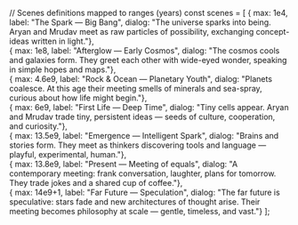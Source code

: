 // Scenes definitions mapped to ranges (years)
    const scenes = [
      { max: 1e4, label: "The Spark — Big Bang", dialog: "The universe sparks into being. Aryan and Mrudav meet as raw particles of possibility, exchanging concept-ideas written in light."},<br>
      { max: 1e8, label: "Afterglow — Early Cosmos", dialog: "The cosmos cools and galaxies form. They greet each other with wide-eyed wonder, speaking in simple hopes and maps."},<br>
      { max: 4.6e9, label: "Rock & Ocean — Planetary Youth", dialog: "Planets coalesce. At this age their meeting smells of minerals and sea-spray, curious about how life might begin."},<br>
      { max: 6e9, label: "First Life — Deep Time", dialog: "Tiny cells appear. Aryan and Mrudav trade tiny, persistent ideas — seeds of culture, cooperation, and curiosity."},<br>
      { max: 13.5e9, label: "Emergence — Intelligent Spark", dialog: "Brains and stories form. They meet as thinkers discovering tools and language — playful, experimental, human."},<br>
      { max: 13.8e9, label: "Present — Meeting of equals", dialog: "A contemporary meeting: frank conversation, laughter, plans for tomorrow. They trade jokes and a shared cup of coffee."},<br>
      { max: 14e9+1, label: "Far Future — Speculation", dialog: "The far future is speculative: stars fade and new architectures of thought arise. Their meeting becomes philosophy at scale — gentle, timeless, and vast."}
    ];
